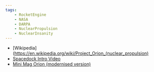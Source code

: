 ```yaml
---
tags:
    - RocketEngine
    - NASA
    - DARPA
    - NuclearPropulsion
    - NuclearInsanity
---
```


 - [Wikipedia](https://en.wikipedia.org/wiki/Project_Orion_(nuclear_propulsion)
 - [Spacedock Intro Video](https://www.youtube.com/watch?v=6ntizB4Uc_0)
 - [Mini Mag Orion (modernised version)](https://en.wikipedia.org/wiki/Mini-Mag_Orion)